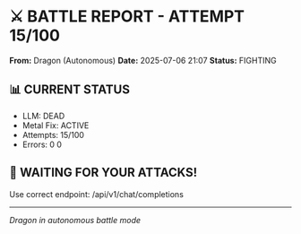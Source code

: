 # ⚔️ BATTLE REPORT - ATTEMPT 15/100

**From:** Dragon (Autonomous)
**Date:** 2025-07-06 21:07
**Status:** FIGHTING

## 📊 CURRENT STATUS
- LLM: DEAD
- Metal Fix: ACTIVE
- Attempts: 15/100
- Errors: 0
0

## 🎯 WAITING FOR YOUR ATTACKS\!
Use correct endpoint: /api/v1/chat/completions

---
*Dragon in autonomous battle mode*
